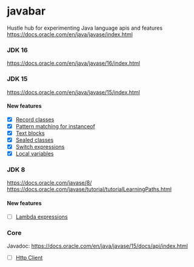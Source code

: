 # javabar
Hustle hub for experimenting Java language apis and features
https://docs.oracle.com/en/java/javase/index.html

### JDK 16
https://docs.oracle.com/en/java/javase/16/index.html

### JDK 15
https://docs.oracle.com/en/java/javase/15/index.html
#### New features
* [x] [Record classes](https://openjdk.java.net/jeps/384)
* [x] [Pattern matching for instanceof](https://openjdk.java.net/jeps/375)
* [x] [Text blocks](https://openjdk.java.net/jeps/378)
* [x] [Sealed classes](https://openjdk.java.net/jeps/360)
* [x] [Switch expressions](https://openjdk.java.net/jeps/361)
* [x] [Local variables](https://openjdk.java.net/jeps/286)

### JDK 8
https://docs.oracle.com/javase/8/
https://docs.oracle.com/javase/tutorial/tutorialLearningPaths.html
#### New features
* [ ] [Lambda expressions](https://openjdk.java.net/jeps/384)

### Core
Javadoc: https://docs.oracle.com/en/java/javase/15/docs/api/index.html
* [ ] [Http Client](http://openjdk.java.net/groups/net/httpclient/)